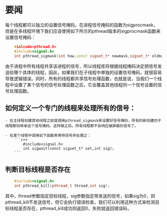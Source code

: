 # 要闻

每个线程都可以独立的设置信号掩码，在进程信号掩码的函数为sigprocmask，但是在多线程环境下我们应该使用如下所示的pthread版本的sigprocmask函数来设置信号掩码：
```c++
    #inlcude<pthread.h>
    #include<signal.h>
    int pthread_sigmask(int how,const sigset_t* newmask,sigset_t* oldmask);
```

由于进程中所有线程共享该进程的信号，所以线程库将根据线程掩码决定把信号发送给哪个具体的线程，因此，如果我们在子线程中单独的设置信号掩码，就很容易导致逻辑错误。同时，所有的线程都共享信号处理函数，也就是说，当我们一个线程中设置了某个信号的信号处理函数之后，它会覆盖其他线程同一个信号设置的信号处理函数。

## 如何定义一个专门的线程来处理所有的信号：

    - 在主线程创建其他线程之前就调用pthread_sigmask来设置好信号掩码，所有的新创建的子线程都将继承这个信号掩码。这样做之后，所有线程都不会响应被屏蔽的信号了。

    - 在某个线程中调用如下函数来等待信号并处理之：
        ```c++
            #include<signal.h>
            int sigwait(const sigset_t* set,int sig);
        ```

## 判断目标线程是否存在

```c++
    #include<signal.h>
    int pthread_kill(pthread_t thread,int sig);
```
其中，thread参数指定目标线程，sig参数指定带发送的信号，如果sig为0，则pthread_kill不发送信号，但它会执行错误检查，我们可以利用这种方式来检测目标线程是否存在，pthread_kill成功则返回0，失败就返回错误码，